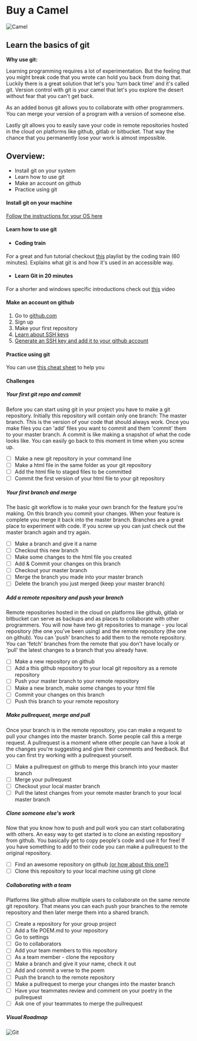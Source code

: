 # Buy a Camel

![Camel](../images/camel.gif)

## Learn the basics of git

**Why use git:**

Learning programming requires a lot of experimentation. But the feeling that you might break code that you wrote can hold you back from doing that. Luckily there is a great solution that let's you 'turn back time' and it's called git. Version control with git is your camel that let's you explore the desert without fear that you can't get back.

As an added bonus git allows you to collaborate with other programmers. You can merge your version of a program with a version of someone else.

Lastly git allows you to easily save your code in remote repositories hosted in the cloud on platforms like github, gitlab or bitbucket. That way the chance that you permanently lose your work is almost impossible.

## Overview:

- Install git on your system
- Learn how to use git
- Make an account on github
- Practice using git

#### Install git on your machine

[Follow the instructions for your OS here ](https://git-scm.com/book/en/v2/Getting-Started-Installing-Git)

#### Learn how to use git

- #### Coding train
For a great and fun tutorial checkout [this](https://www.youtube.com/playlist?list=PLRqwX-V7Uu6ZF9C0YMKuns9sLDzK6zoiV) playlist by the coding train (60 minutes). Explains what git is and how it's used in an accessible way.

- #### Learn Git in 20 minutes
For a shorter and windows specific introductions check out [this](https://www.youtube.com/watch?v=Y9XZQO1n_7c) video

#### Make an account on github

1. Go to [github.com](https://github.com/)
2. Sign up
3. Make your first repository
4. [Learn about SSH keys](https://help.github.com/articles/connecting-to-github-with-ssh/)
4. [Generate an SSH key and add it to your github account](https://help.github.com/articles/adding-a-new-ssh-key-to-your-github-account/#platform-mac)

#### Practice using git

You can use [this cheat sheet](https://services.github.com/on-demand/downloads/github-git-cheat-sheet.pdf) to help you

#### Challenges

##### Your first git repo and commit

Before you can start using git in your project you have to make a git repository. Initially this repository will contain only one branch: The master branch. This is the version of your code that should always work. Once you make files you can 'add' files you want to commit and them 'commit' them to your master branch. A commit is like making a snapshot of what the code looks like. You can easily go back to this moment in time when you screw up.

- [ ] Make a new git repository in your command line
- [ ] Make a html file in the same folder as your git repository
- [ ] Add the html file to staged files to be committed
- [ ] Commit the first version of your html file to your git repository

##### Your first branch and merge

The basic git workflow is to make your own branch for the feature you're making. On this branch you commit your changes. When your feature is complete you merge it back into the master branch. Branches are a great place to experiment with code. If you screw up you can just check out the master branch again and try again.

- [ ] Make a branch and give it a name
- [ ] Checkout this new branch
- [ ] Make some changes to the html file you created
- [ ] Add & Commit your changes on this branch
- [ ] Checkout your master branch
- [ ] Merge the branch you made into your master branch
- [ ] Delete the branch you just merged (keep your master branch)

##### Add a remote repository and push your branch

Remote repositories hosted in the cloud on platforms like github, gitlab or bitbucket can serve as backups and as places to collaborate with other programmers. You will now have two git repositories to manage - you local repository (the one you've been using) and the remote repository (the one on github). You can 'push' branches to add them to the remote repository. You can 'fetch' branches from the remote that you don't have locally or 'pull' the latest changes to a branch that you already have.

- [ ] Make a new repository on github
- [ ] Add a this github repository to your local git repository as a remote repository
- [ ] Push your master branch to your remote repository
- [ ] Make a new branch, make some changes to your html file
- [ ] Commit your changes on this branch
- [ ] Push this branch to your remote repository

##### Make pullrequest, merge and pull

Once your branch is in the remote repository, you can make a request to pull your changes into the master branch. Some people call this a merge request. A pullrequest is a moment where other people can have a look at the changes you're suggesting and give their comments and feedback. But you can first try working with a pullrequest yourself.

- [ ] Make a pullrequest on github to merge this branch into your master branch
- [ ] Merge your pullrequest
- [ ] Checkout your local master branch
- [ ] Pull the latest changes from your remote master branch to your local master branch

##### Clone someone else's work

Now that you know how to push and pull work you can start collaborating with others. An easy way to get started is to clone an existing repository from github. You basically get to copy people's code and use it for free! If you have something to add to their code you can make a pullrequest to the original repository.

- [ ] Find an awesome repository on github [(or how about this one?)](https://github.com/thedaviddias/Resources-Front-End-Beginner)
- [ ] Clone this repository to your local machine using git clone

##### Collaborating with a team

Platforms like github allow multiple users to collaborate on the same remote git repository. That means you can each push your branches to the remote repository and then later merge them into a shared branch.

- [ ] Create a repository for your group project
- [ ] Add a file POEM.md to your repository
- [ ] Go to settings
- [ ] Go to collaborators
- [ ] Add your team members to this repository
- [ ] As a team member - clone the repository
- [ ] Make a branch and give it your name, check it out
- [ ] Add and commit a verse to the poem
- [ ] Push the branch to the remote repository
- [ ] Make a pullrequest to merge your changes into the master branch
- [ ] Have your teammates review and comment on your poetry in the pullrequest
- [ ] Ask one of your teammates to merge the pullrequest

##### Visual Roadmap
![Git](../images/git.jpg)
